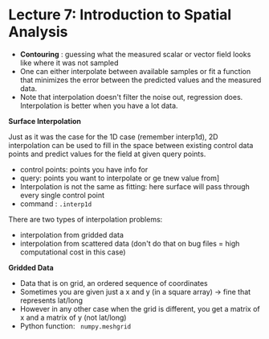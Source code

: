 # Lecture 7: Introduction to Spatial Analysis

- **Contouring** : guessing what the measured scalar or vector field looks like where it was not sampled
- One can either interpolate between available samples or fit a function that minimizes the error between the predicted values and the measured data.
- Note that interpolation doesn't filter the noise out, regression does. Interpolation is better when you have a lot data.

**Surface Interpolation**

Just as it was the case for the 1D case (remember interp1d), 2D interpolation can be used to fill in the space between existing control data points and predict values for the field at given query points.
- control points: points you have info for
- query: points you want to interpolate or ge tnew value from]
- Interpolation is not the same as fitting: here surface will pass through every single control point
- command : ```.interp1d``` 

There are two types of interpolation problems:

- interpolation from gridded data
- interpolation from scattered data (don't do that on bug files = high computational cost in this case)

**Gridded Data**

- Data that is on grid, an ordered sequence of coordinates
- Sometimes you are given just a x and y (in a square array) -> fine that represents lat/long
- However in any other case when the grid is different, you get a matrix of x and a matrix of y (not lat/long)
- Python function: ``` numpy.meshgrid```

























